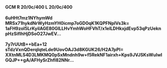#### GCM R 20/0c/400 L 20/0c/400
**6uHHt7mz1NYhymWd**<br/>**MRSx71hykdNrWyHzmYH0icmp7oGD0qK1KQPFNplVs3k=**<br/>**1aFH9zoI5LrKyilAGE80GlLLHvYmhWoHFVhT/x1elLDHkxjdEvp53qPzUeknpHzSifIhHjDSoO27JwEV...**<br/><br/>
**7y7rUUtB++bEa+12**<br/>**sTdzVxnQDerqIqteLde9UovOAJ3d8KGUK26/H2A7pPI=**<br/>**XXtnMLS4D3LMKMQ0pSxMndnh9w+f5RekNF1airxh+Kps9JVJSKsWuIwlGQJP++gA/AFHySrZhfl82NNr...**